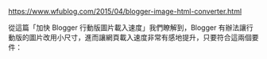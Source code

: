 
https://www.wfublog.com/2015/04/blogger-image-html-converter.html

從這篇「加快 Blogger 行動版圖片載入速度」我們瞭解到，Blogger 有辦法讓行動版的圖片改用小尺寸，進而讓網頁載入速度非常有感地提升，只要符合這兩個要件：
